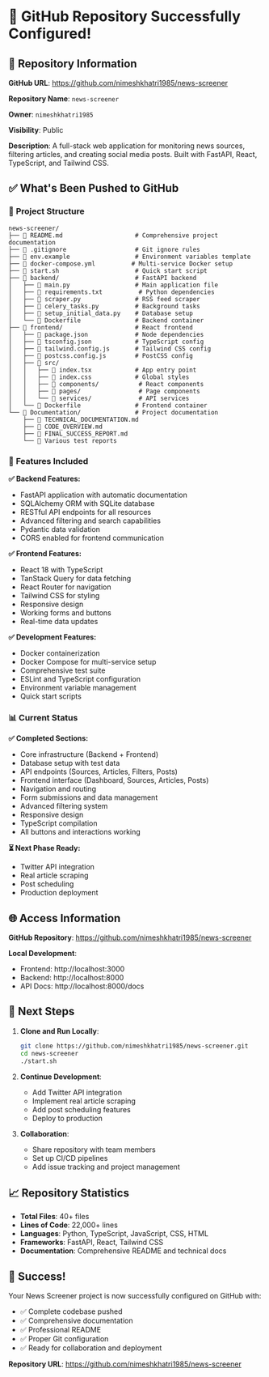 # 🎉 GitHub Repository Successfully Configured!

## 📍 **Repository Information**

**GitHub URL**: https://github.com/nimeshkhatri1985/news-screener

**Repository Name**: `news-screener`

**Owner**: `nimeshkhatri1985`

**Visibility**: Public

**Description**: A full-stack web application for monitoring news sources, filtering articles, and creating social media posts. Built with FastAPI, React, TypeScript, and Tailwind CSS.

## ✅ **What's Been Pushed to GitHub**

### 📁 **Project Structure**
```
news-screener/
├── 📄 README.md                    # Comprehensive project documentation
├── 📄 .gitignore                   # Git ignore rules
├── 📄 env.example                  # Environment variables template
├── 📄 docker-compose.yml          # Multi-service Docker setup
├── 📄 start.sh                     # Quick start script
├── 📁 backend/                     # FastAPI backend
│   ├── 📄 main.py                  # Main application file
│   ├── 📄 requirements.txt          # Python dependencies
│   ├── 📄 scraper.py               # RSS feed scraper
│   ├── 📄 celery_tasks.py          # Background tasks
│   ├── 📄 setup_initial_data.py    # Database setup
│   └── 📄 Dockerfile               # Backend container
├── 📁 frontend/                    # React frontend
│   ├── 📄 package.json             # Node dependencies
│   ├── 📄 tsconfig.json            # TypeScript config
│   ├── 📄 tailwind.config.js       # Tailwind CSS config
│   ├── 📄 postcss.config.js        # PostCSS config
│   ├── 📁 src/
│   │   ├── 📄 index.tsx            # App entry point
│   │   ├── 📄 index.css            # Global styles
│   │   ├── 📁 components/           # React components
│   │   ├── 📁 pages/                # Page components
│   │   └── 📁 services/             # API services
│   └── 📄 Dockerfile               # Frontend container
└── 📁 Documentation/               # Project documentation
    ├── 📄 TECHNICAL_DOCUMENTATION.md
    ├── 📄 CODE_OVERVIEW.md
    ├── 📄 FINAL_SUCCESS_REPORT.md
    └── 📄 Various test reports
```

### 🚀 **Features Included**

**✅ Backend Features:**
- FastAPI application with automatic documentation
- SQLAlchemy ORM with SQLite database
- RESTful API endpoints for all resources
- Advanced filtering and search capabilities
- Pydantic data validation
- CORS enabled for frontend communication

**✅ Frontend Features:**
- React 18 with TypeScript
- TanStack Query for data fetching
- React Router for navigation
- Tailwind CSS for styling
- Responsive design
- Working forms and buttons
- Real-time data updates

**✅ Development Features:**
- Docker containerization
- Docker Compose for multi-service setup
- Comprehensive test suite
- ESLint and TypeScript configuration
- Environment variable management
- Quick start scripts

### 📊 **Current Status**

**✅ Completed Sections:**
- Core infrastructure (Backend + Frontend)
- Database setup with test data
- API endpoints (Sources, Articles, Filters, Posts)
- Frontend interface (Dashboard, Sources, Articles, Posts)
- Navigation and routing
- Form submissions and data management
- Advanced filtering system
- Responsive design
- TypeScript compilation
- All buttons and interactions working

**⏳ Next Phase Ready:**
- Twitter API integration
- Real article scraping
- Post scheduling
- Production deployment

## 🌐 **Access Information**

**GitHub Repository**: https://github.com/nimeshkhatri1985/news-screener

**Local Development**:
- Frontend: http://localhost:3000
- Backend: http://localhost:8000
- API Docs: http://localhost:8000/docs

## 🎯 **Next Steps**

1. **Clone and Run Locally**:
   ```bash
   git clone https://github.com/nimeshkhatri1985/news-screener.git
   cd news-screener
   ./start.sh
   ```

2. **Continue Development**:
   - Add Twitter API integration
   - Implement real article scraping
   - Add post scheduling features
   - Deploy to production

3. **Collaboration**:
   - Share repository with team members
   - Set up CI/CD pipelines
   - Add issue tracking and project management

## 📈 **Repository Statistics**

- **Total Files**: 40+ files
- **Lines of Code**: 22,000+ lines
- **Languages**: Python, TypeScript, JavaScript, CSS, HTML
- **Frameworks**: FastAPI, React, Tailwind CSS
- **Documentation**: Comprehensive README and technical docs

## 🎉 **Success!**

Your News Screener project is now successfully configured on GitHub with:
- ✅ Complete codebase pushed
- ✅ Comprehensive documentation
- ✅ Professional README
- ✅ Proper Git configuration
- ✅ Ready for collaboration and deployment

**Repository URL**: https://github.com/nimeshkhatri1985/news-screener
